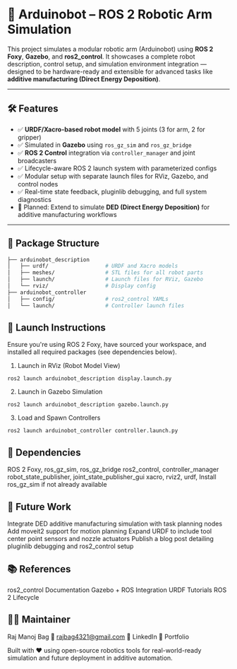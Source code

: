 # 🤖 Arduinobot – ROS 2 Robotic Arm Simulation

This project simulates a modular robotic arm (Arduinobot) using **ROS 2 Foxy**, **Gazebo**, and **ros2_control**. It showcases a complete robot description, control setup, and simulation environment integration — designed to be hardware-ready and extensible for advanced tasks like **additive manufacturing (Direct Energy Deposition)**.

---

## 🛠️ Features

- ✅ **URDF/Xacro-based robot model** with 5 joints (3 for arm, 2 for gripper)
- ✅ Simulated in **Gazebo** using `ros_gz_sim` and `ros_gz_bridge`
- ✅ **ROS 2 Control** integration via `controller_manager` and joint broadcasters
- ✅ Lifecycle-aware ROS 2 launch system with parameterized configs
- ✅ Modular setup with separate launch files for RViz, Gazebo, and control nodes
- ✅ Real-time state feedback, pluginlib debugging, and full system diagnostics
- 🔄 Planned: Extend to simulate **DED (Direct Energy Deposition)** for additive manufacturing workflows

---

## 📁 Package Structure

```bash
├── arduinobot_description
│   ├── urdf/                  # URDF and Xacro models
│   ├── meshes/                # STL files for all robot parts
│   ├── launch/                # Launch files for RViz, Gazebo
│   └── rviz/                  # Display config
├── arduinobot_controller
│   ├── config/                # ros2_control YAMLs
│   └── launch/                # Controller launch files
```

## 🚀 Launch Instructions
Ensure you're using ROS 2 Foxy, have sourced your workspace, and installed all required packages (see dependencies below).

1. Launch in RViz (Robot Model View)
```
ros2 launch arduinobot_description display.launch.py
```
2. Launch in Gazebo Simulation
```
ros2 launch arduinobot_description gazebo.launch.py
```
3. Load and Spawn Controllers
```
ros2 launch arduinobot_controller controller.launch.py
```


## 🧩 Dependencies
ROS 2 Foxy,
ros_gz_sim, ros_gz_bridge
ros2_control, controller_manager
robot_state_publisher, joint_state_publisher_gui
xacro, rviz2, urdf,
Install ros_gz_sim if not already available

## 🧠 Future Work
Integrate DED additive manufacturing simulation with task planning nodes
Add moveit2 support for motion planning
Expand URDF to include tool center point sensors and nozzle actuators
Publish a blog post detailing pluginlib debugging and ros2_control setup

## 📚 References
ros2_control Documentation
Gazebo + ROS Integration
URDF Tutorials
ROS 2 Lifecycle

## 🧑‍💻 Maintainer
Raj Manoj Bag
📧 rajbag4321@gmail.com
🔗 LinkedIn
🔗 Portfolio

Built with ❤️ using open-source robotics tools for real-world-ready simulation and future deployment in additive automation.

